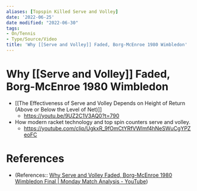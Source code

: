 ```yaml
---
aliases: [Topspin Killed Serve and Volley]
date: '2022-06-25'
date modified: "2022-06-30"
tags:
- On/Tennis
- Type/Source/Video
title: 'Why [[Serve and Volley]] Faded, Borg-McEnroe 1980 Wimbledon'
---
```


# Why [[Serve and Volley]] Faded, Borg-McEnroe 1980 Wimbledon
- [[The Effectiveness of Serve and Volley Depends on Height of Return (Above or Below the Level of Net)]]
	- https://youtu.be/9UZ2C1V3AQ0?t=790
- How modern racket technology and top spin counters serve and volley.
	- https://youtube.com/clip/UgkxR_9fOmCtYRfVWlmf4hNeSWuCgYPZeoFC

# References
- (References:: [Why Serve and Volley Faded, Borg-McEnroe 1980 Wimbledon Final | Monday Match Analysis - YouTube](https://www.youtube.com/watch?v=9UZ2C1V3AQ0))
